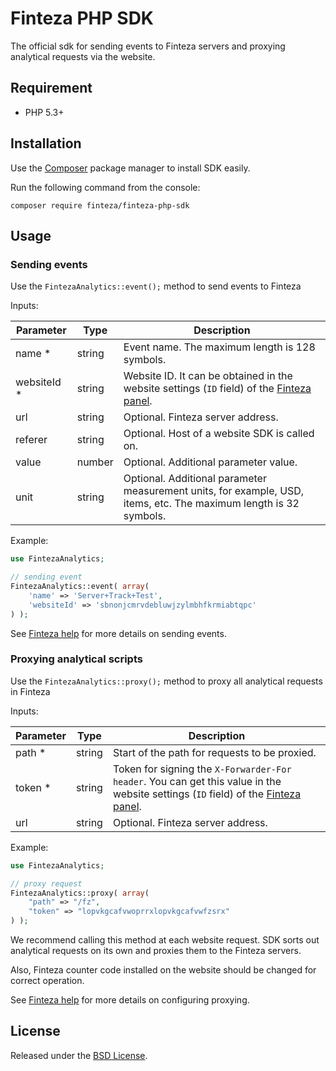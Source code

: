 # Finteza PHP SDK

The official sdk for sending events to Finteza servers and proxying analytical requests via the website.

## Requirement

- PHP 5.3+

## Installation

Use the [Сomposer](http://getcomposer.org/download/) package manager to install SDK easily.

Run the following command from the console:

```
composer require finteza/finteza-php-sdk
```

## Usage

### Sending events

Use the `FintezaAnalytics::event();` method to send events to Finteza

Inputs:

| Parameter | Type | Description |
| --------- | ---- | ----------- |
| name * | string | Event name. The maximum length is 128 symbols. |
| websiteId * | string | Website ID. It can be obtained in the website settings (`ID` field) of the [Finteza panel](https://panel.finteza.com/). |
| url | string | Optional. Finteza server address. |
| referer | string | Optional. Host of a website SDK is called on. |
| value | number | Optional. Additional parameter value. |
| unit | string | Optional. Additional parameter measurement units, for example, USD, items, etc. The maximum length is 32 symbols. |

Example:

```php
use FintezaAnalytics;

// sending event
FintezaAnalytics::event( array(
    'name' => 'Server+Track+Test',
    'websiteId' => 'sbnonjcmrvdebluwjzylmbhfkrmiabtqpc'
) );
```

See [Finteza help](https://www.finteza.com/en/developer/php-sdk/php-sdk-events) for more details on sending events.

### Proxying analytical scripts

Use the `FintezaAnalytics::proxy();` method to proxy all analytical requests in Finteza

Inputs:

| Parameter | Type | Description |
| --------- | ---- | ----------- |
| path * | string | Start of the path for requests to be proxied. |
| token * | string | Token for signing the `X-Forwarder-For header`. You can get this value in the website settings (`ID` field) of the [Finteza panel](https://panel.finteza.com/). |
| url | string | Optional. Finteza server address. |

Example:

```php
use FintezaAnalytics;

// proxy request
FintezaAnalytics::proxy( array(
    "path" => "/fz",
    "token" => "lopvkgcafvwoprrxlopvkgcafvwfzsrx"
) );
```

We recommend calling this method at each website request. SDK sorts out analytical requests on its own and proxies them to the Finteza servers.

Also, Finteza counter code installed on the website should be changed for correct operation.

See [Finteza help](https://www.finteza.com/en/developer/insert-code/proxy-script-request) for more details on configuring proxying.

## License

Released under the [BSD License](https://opensource.org/licenses/BSD-3-Clause).
